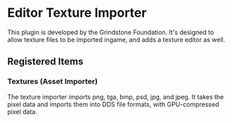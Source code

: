 # Editor Texture Importer

This plugin is developed by the Grindstone Foundation. It's designed to allow texture files to be imported ingame, and adds a texture editor as well.

## Registered Items

### Textures (Asset Importer)

The texture importer imports png, tga, bmp, psd, jpg, and jpeg. It takes the pixel data and imports them into DDS file formats, with GPU-compressed pixel data.
